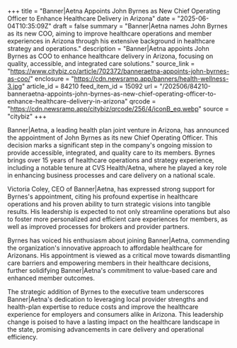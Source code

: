+++
title = "Banner|Aetna Appoints John Byrnes as New Chief Operating Officer to Enhance Healthcare Delivery in Arizona"
date = "2025-06-04T10:35:09Z"
draft = false
summary = "Banner|Aetna names John Byrnes as its new COO, aiming to improve healthcare operations and member experiences in Arizona through his extensive background in healthcare strategy and operations."
description = "Banner|Aetna appoints John Byrnes as COO to enhance healthcare delivery in Arizona, focusing on quality, accessible, and integrated care solutions."
source_link = "https://www.citybiz.co/article/702372/banneraetna-appoints-john-byrnes-as-coo/"
enclosure = "https://cdn.newsramp.app/banners/health-wellness-3.jpg"
article_id = 84210
feed_item_id = 15092
url = "/202506/84210-banneraetna-appoints-john-byrnes-as-new-chief-operating-officer-to-enhance-healthcare-delivery-in-arizona"
qrcode = "https://cdn.newsramp.app/citybiz/qrcode/256/4/iconB_eq.webp"
source = "citybiz"
+++

<p>Banner|Aetna, a leading health plan joint venture in Arizona, has announced the appointment of John Byrnes as its new Chief Operating Officer. This decision marks a significant step in the company's ongoing mission to provide accessible, integrated, and quality care to its members. Byrnes brings over 15 years of healthcare operations and strategy experience, including a notable tenure at CVS Health/Aetna, where he played a key role in enhancing business processes and care delivery on a national scale.</p><p>Victoria Coley, CEO of Banner|Aetna, has expressed strong support for Byrnes's appointment, citing his profound expertise in healthcare operations and his proven ability to turn strategic visions into tangible results. His leadership is expected to not only streamline operations but also to foster more personalized and efficient care experiences for members, as well as improved processes for brokers and provider partners.</p><p>Byrnes has voiced his enthusiasm about joining Banner|Aetna, commending the organization's innovative approach to affordable healthcare for Arizonans. His appointment is viewed as a critical move towards dismantling care barriers and empowering members in their healthcare decisions, further solidifying Banner|Aetna's commitment to value-based care and enhanced member outcomes.</p><p>The strategic addition of Byrnes to the executive team underscores Banner|Aetna's dedication to leveraging local provider strengths and health-plan expertise to reduce costs and improve the healthcare experience for employers and consumers alike in Arizona. This leadership change is poised to have a lasting impact on the healthcare landscape in the state, promising advancements in care delivery and operational efficiency.</p>